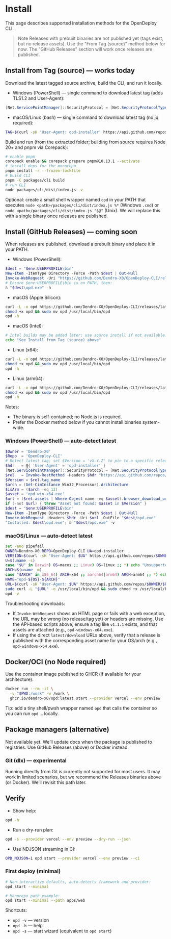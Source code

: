 # Install

This page describes supported installation methods for the OpenDeploy CLI.

> Note
> Releases with prebuilt binaries are not published yet (tags exist, but no release assets). Use the "From Tag (source)" method below for now. The "GitHub Releases" section will work once releases are published.

## Install from Tag (source) — works today

Download the latest tagged source archive, build the CLI, and run it locally.

- Windows (PowerShell) — single command to download latest tag (adds TLS1.2 and User-Agent):
```powershell
[Net.ServicePointManager]::SecurityProtocol = [Net.SecurityProtocolType]::Tls12;$H=@{ 'User-Agent'='opd-installer' };$O='Dendro-X0';$R='OpenDeploy-CLI';$t=Invoke-RestMethod -Headers $H "https://api.github.com/repos/$O/$R/tags?per_page=1";$Tag=if($t){$t[0].name}else{'main'};$Zip="$env:TEMP/opd-$Tag.zip";Invoke-WebRequest -Headers $H -Uri "https://github.com/$O/$R/archive/refs/tags/$Tag.zip" -OutFile $Zip;Expand-Archive -Force $Zip -DestinationPath .;Write-Host "Downloaded $Tag"
```

- macOS/Linux (bash) — single command to download latest tag (no jq required):
```bash
TAG=$(curl -sH 'User-Agent: opd-installer' https://api.github.com/repos/Dendro-X0/OpenDeploy-CLI/tags?per_page=1 | sed -n 's/.*"name"\s*:\s*"\([^"]*\)".*/\1/p' | head -n1); TAG=${TAG:-main}; curl -L "https://github.com/Dendro-X0/OpenDeploy-CLI/archive/refs/tags/$TAG.tar.gz" | tar -xz; echo "Downloaded $TAG"
```

Build and run (from the extracted folder; building from source requires Node 20+ and pnpm via Corepack):
```bash
# enable pnpm
corepack enable && corepack prepare pnpm@10.13.1 --activate
# install deps for the monorepo
pnpm install -r --frozen-lockfile
# build CLI
pnpm -C packages/cli build
# run CLI
node packages/cli/dist/index.js -v
```

Optional: create a small shell wrapper named `opd` in your PATH that executes `node <path>/packages/cli/dist/index.js %*` (Windows `.cmd`) or `node <path>/packages/cli/dist/index.js "$@"` (Unix). We will replace this with a single binary once releases are published.

## Install (GitHub Releases) — coming soon

When releases are published, download a prebuilt binary and place it in your PATH.

- Windows (PowerShell):
```powershell
$dest = "$env:USERPROFILE\bin"
New-Item -ItemType Directory -Force -Path $dest | Out-Null
Invoke-WebRequest -Uri "https://github.com/Dendro-X0/OpenDeploy-CLI/releases/latest/download/opd-win-x64.exe" -OutFile "$dest/opd.exe"
# Ensure $env:USERPROFILE\bin is on PATH, then:
& "$dest\opd.exe" -h
```

- macOS (Apple Silicon):
```bash
curl -L -o opd https://github.com/Dendro-X0/OpenDeploy-CLI/releases/latest/download/opd-macos-arm64
chmod +x opd && sudo mv opd /usr/local/bin/opd
opd -h
```

- macOS (Intel):
```bash
# Intel builds may be added later; use source install if not available.
echo "See Install from Tag (source) above"
```

- Linux (x64):
```bash
curl -L -o opd https://github.com/Dendro-X0/OpenDeploy-CLI/releases/latest/download/opd-linux-x64
chmod +x opd && sudo mv opd /usr/local/bin/opd
opd -h
```

- Linux (arm64):
```bash
curl -L -o opd https://github.com/Dendro-X0/OpenDeploy-CLI/releases/latest/download/opd-linux-arm64
chmod +x opd && sudo mv opd /usr/local/bin/opd
opd -h
```

Notes:
- The binary is self-contained; no Node.js is required.
- Prefer the Docker method below if you cannot install binaries system-wide.

### Windows (PowerShell) — auto-detect latest

```powershell
$Owner = 'Dendro-X0'
$Repo  = 'OpenDeploy-CLI'
# Detect latest tag; set $Version = 'vX.Y.Z' to pin to a specific release
$hdr   = @{ 'User-Agent' = 'opd-installer' }
[Net.ServicePointManager]::SecurityProtocol = [Net.SecurityProtocolType]::Tls12
$rel   = Invoke-RestMethod -Headers $hdr "https://api.github.com/repos/$Owner/$Repo/releases/latest"
$Version = $rel.tag_name
$arch = (Get-CimInstance Win32_Processor).Architecture
$isArm = ($arch -eq 12)
$asset = 'opd-win-x64.exe'
$url = ($rel.assets | Where-Object name -eq $asset).browser_download_url
if (-not $url) { throw "Asset not found: $asset in $Version" }
$dest = "$env:USERPROFILE\bin"
New-Item -ItemType Directory -Force -Path $dest | Out-Null
Invoke-WebRequest -Headers $hdr -Uri $url -OutFile "$dest/opd.exe"
"Installed: $dest\opd.exe"; & "$dest/opd.exe" -v
```

### macOS/Linux — auto-detect latest

```bash
set -euo pipefail
OWNER=Dendro-X0 REPO=OpenDeploy-CLI UA=opd-installer
VERSION=$(curl -sH "User-Agent: $UA" https://api.github.com/repos/$OWNER/$REPO/releases/latest | jq -r .tag_name)
U=$(uname -s)
case "$U" in Darwin) OS=macos ;; Linux) OS=linux ;; *) echo "Unsupported OS: $U"; exit 1 ;; esac
ARCH=$(uname -m)
case "$ARCH" in x86_64) ARCH=x64 ;; aarch64|arm64) ARCH=arm64 ;; *) echo "Unsupported arch: $ARCH"; exit 1 ;; esac
NAME="opd-${OS}-${ARCH}"
URL=$(curl -sH "User-Agent: $UA" https://api.github.com/repos/$OWNER/$REPO/releases/tags/$VERSION | jq -r ".assets[] | select(.name==\"$NAME\") | .browser_download_url")
sudo curl -L "$URL" -o /usr/local/bin/opd && sudo chmod +x /usr/local/bin/opd
opd -v
```

Troubleshooting downloads:
- If `Invoke-WebRequest` shows an HTML page or fails with a web exception, the URL may be wrong (no release/tag yet) or headers are missing. Use the API‑based scripts above, ensure a tag like `v1.1.1` exists, and that assets are attached (e.g., `opd-windows-x64.exe`).
 - If using the direct `latest/download` URLs above, verify that a release is published with the corresponding asset name for your OS/arch (e.g., `opd-windows-x64.exe`).

## Docker/OCI (no Node required)

Use the container image published to GHCR (if available for your architecture).

```bash
docker run --rm -it \
  -v "$PWD:/work" -w /work \
  ghcr.io/dendro-x0/opd:latest start --provider vercel --env preview
```

Tip: add a tiny shell/pwsh wrapper named `opd` that calls the container so you can run `opd …` locally.

## Package managers (alternative)

Not available yet. We’ll update docs when the package is published to registries. Use GitHub Releases (above) or Docker instead.

### Git (dlx) — experimental

Running directly from Git is currently not supported for most users. It may work in limited scenarios, but we recommend the Releases binaries above (or Docker). We’ll revisit this path later.

## Verify

- Show help:
```bash
opd -h
```
- Run a dry-run plan:
```bash
opd -s --provider vercel --env preview --dry-run --json
```
- Use NDJSON streaming in CI:
```bash
OPD_NDJSON=1 opd start --provider vercel --env preview --ci
```

### First deploy (minimal)

```bash
# Non-interactive defaults, auto-detects framework and provider:
opd start --minimal

# Monorepo path example:
opd start --minimal --path apps/web
```

Shortcuts:
- `opd -v` — version
- `opd -h` — help
- `opd -s` — start wizard (equivalent to `opd start`)
